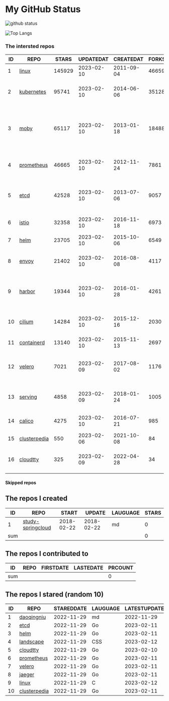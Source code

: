 # My GitHub Status

<img src="https://github-readme-stats-1.yihong0618.vercel.app/api?username=daoqingniu&show_icons=true&&&hide_title=true&count_private=true" alt="github status" />

![Top Langs](https://github-readme-stats-1.yihong0618.vercel.app/api/top-langs/?username=daoqingniu&layout=compact)

<!--START_SECTION:github_repos-->
### The intersted repos
| ID |                              REPO                               | STARS  | UPDATEDAT  | CREATEDAT  | FORKSCOUNT |                                              DESCRIPTIONS                                              |
|----|-----------------------------------------------------------------|--------|------------|------------|------------|--------------------------------------------------------------------------------------------------------|
|  1 | [linux](https://github.com/torvalds/linux)                      | 145929 | 2023-02-10 | 2011-09-04 |      46659 | Linux kernel source tree                                                                               |
|  2 | [kubernetes](https://github.com/kubernetes/kubernetes)          |  95741 | 2023-02-10 | 2014-06-06 |      35128 | Production-Grade Container Scheduling and Management                                                   |
|  3 | [moby](https://github.com/moby/moby)                            |  65117 | 2023-02-10 | 2013-01-18 |      18488 | Moby Project - a collaborative project for the container ecosystem to assemble container-based systems |
|  4 | [prometheus](https://github.com/prometheus/prometheus)          |  46665 | 2023-02-10 | 2012-11-24 |       7861 | The Prometheus monitoring system and time series database.                                             |
|  5 | [etcd](https://github.com/etcd-io/etcd)                         |  42528 | 2023-02-10 | 2013-07-06 |       9057 | Distributed reliable key-value store for the most critical data of a distributed system                |
|  6 | [istio](https://github.com/istio/istio)                         |  32358 | 2023-02-10 | 2016-11-18 |       6973 | Connect, secure, control, and observe services.                                                        |
|  7 | [helm](https://github.com/helm/helm)                            |  23705 | 2023-02-10 | 2015-10-06 |       6549 | The Kubernetes Package Manager                                                                         |
|  8 | [envoy](https://github.com/envoyproxy/envoy)                    |  21402 | 2023-02-10 | 2016-08-08 |       4117 | Cloud-native high-performance edge/middle/service proxy                                                |
|  9 | [harbor](https://github.com/goharbor/harbor)                    |  19344 | 2023-02-10 | 2016-01-28 |       4261 | An open source trusted cloud native registry project that stores, signs, and scans content.            |
| 10 | [cilium](https://github.com/cilium/cilium)                      |  14284 | 2023-02-10 | 2015-12-16 |       2030 | eBPF-based Networking, Security, and Observability                                                     |
| 11 | [containerd](https://github.com/containerd/containerd)          |  13140 | 2023-02-10 | 2015-11-13 |       2697 | An open and reliable container runtime                                                                 |
| 12 | [velero](https://github.com/vmware-tanzu/velero)                |   7021 | 2023-02-09 | 2017-08-02 |       1176 | Backup and migrate Kubernetes applications and their persistent volumes                                |
| 13 | [serving](https://github.com/knative/serving)                   |   4858 | 2023-02-09 | 2018-01-24 |       1005 | Kubernetes-based, scale-to-zero, request-driven compute                                                |
| 14 | [calico](https://github.com/projectcalico/calico)               |   4275 | 2023-02-10 | 2016-07-21 |        985 | Cloud native networking and network security                                                           |
| 15 | [clusterpedia](https://github.com/clusterpedia-io/clusterpedia) |    550 | 2023-02-06 | 2021-10-08 |         84 | The Encyclopedia of Kubernetes clusters                                                                |
| 16 | [cloudtty](https://github.com/cloudtty/cloudtty)                |    325 | 2023-02-09 | 2022-04-28 |         34 | A Friendly Kubernetes CloudShell (Web Terminal) !                                                      |



#### Skipped repos
<!--END_SECTION:github_repos-->

<!--START_SECTION:my_github-->
## The repos I created
| ID  |                                 REPO                                 |   START    |   UPDATE   | LAUGUAGE | STARS |
|-----|----------------------------------------------------------------------|------------|------------|----------|-------|
|   1 | [study-springcloud](https://github.com/daoqingniu/study-springcloud) | 2018-02-22 | 2018-02-22 | md       |     0 |
| sum |                                                                      |            |            |          |     0 |

## The repos I contributed to
| ID  | REPO | FIRSTDATE | LASTEDATE | PRCOUNT |
|-----|------|-----------|-----------|---------|
| sum |      |           |           |       0 |

## The repos I stared (random 10)
| ID |                              REPO                               | STAREDDATE | LAUGUAGE | LATESTUPDATE |
|----|-----------------------------------------------------------------|------------|----------|--------------|
|  1 | [daoqingniu](https://github.com/daoqingniu/daoqingniu)          | 2022-11-29 | md       | 2022-11-29   |
|  2 | [etcd](https://github.com/etcd-io/etcd)                         | 2022-11-29 | Go       | 2023-02-11   |
|  3 | [helm](https://github.com/helm/helm)                            | 2022-11-29 | Go       | 2023-02-11   |
|  4 | [landscape](https://github.com/cncf/landscape)                  | 2022-11-29 | CSS      | 2023-02-12   |
|  5 | [cloudtty](https://github.com/cloudtty/cloudtty)                | 2022-11-29 | Go       | 2023-02-10   |
|  6 | [prometheus](https://github.com/prometheus/prometheus)          | 2022-11-29 | Go       | 2023-02-11   |
|  7 | [velero](https://github.com/vmware-tanzu/velero)                | 2022-11-29 | Go       | 2023-02-11   |
|  8 | [jaeger](https://github.com/jaegertracing/jaeger)               | 2022-11-29 | Go       | 2023-02-11   |
|  9 | [linux](https://github.com/torvalds/linux)                      | 2022-11-29 | C        | 2023-02-12   |
| 10 | [clusterpedia](https://github.com/clusterpedia-io/clusterpedia) | 2022-11-29 | Go       | 2023-02-11   |

<!--END_SECTION:my_github-->
